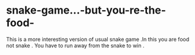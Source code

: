 # snake-game...-but-you-re-the-food-

This  is  a more interesting version  of usual  snake game  .In this  you are  food   not snake  .
You  have to  run  away  from the snake to  win .
